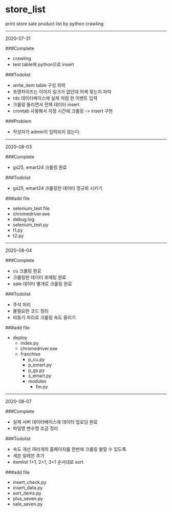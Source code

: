 # store_list
print store sale pruduct list by python crawling

---
2020-07-31

###Complete
- crawling
- test table에 python으로 insert

###Todolist
- write_item table 구성 파악
- 프렌차이즈는 이미지 링크가 없던데 어케 찾는지 파악
- rds 데이터베이스에 실제 처럼 한 이벤트 입력
- 크롤링 돌리면서 전체 데이터 insert
- crontab 사용해서 지정 시간에 크롤링 -> insert 구현

###Problem
- 작성자가 admin이 입력되지 않는다.

---                                                                                                                                                                                                                                                                                                                                                                                                                                                                                                                                                                                                                                                                                                                                                                                
2020-08-03

###Complete
- gs25, emart24 크롤링 완료

###Todolist
- gs25, emart24 크롤링한 데이터 정규화 시키기

###add file
+ selenium_test file
+ chromedriver.exe
+ debug.log
+ selenium_test.py
+ t1.py
+ t2.py

---
2020-08-04

###Complete
- cu 크롤링 완료
- 크롤링한 데이터 포매팅 완료
- sale 데이터 별개로 크롤링 완료

###Todolist
- 주석 처리
- 불필요한 코드 정리
- 비동기 처리로 크롤링 속도 올리기

###add file
+ deploy
    + index.py
    + chromedriver.exe
    + franchise
        + p_cu.py
        + p_emart.py
        + p_gs.py
        + s_emart.py
        + modules
            + fm.py

---
2020-08-07

###Complete
- 실제 서버 데이터베이스에 데이터 업로딩 완료
- 파일명 변수명 조금 정리

###Todolist
- 속도 개선 여러개의 홈페이지를 한번에 크롤링 돌릴 수 있도록
- 세븐 일레븐 추가
- itemlist 1+1, 2+1, 3+1 순서대로 sort

###add file
+ insert_check.py
+ insert_data.py
+ sort_items.py
+ plus_seven.py
+ sale_seven.py

